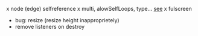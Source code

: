 x node (edge) selfreference
x multi, alowSelfLoops, type... [see](https://graphology.github.io/instantiation.html#options)
x fulscreen
- bug: resize (resize height inapproprietely)
- remove listeners on destroy
